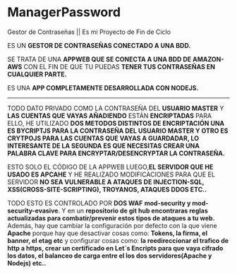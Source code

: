 # ManagerPassword
Gestor de Contraseñas || Es mi Proyecto de Fin de Ciclo

ES UN **GESTOR DE CONTRASEÑAS CONECTADO A UNA BDD.**

SE TRATA DE UNA **APPWEB QUE SE CONECTA A UNA BDD DE AMAZON-AWS** CON EL FIN DE QUE TU PUEDAS **TENER TUS CONTRASEÑAS EN CUALQUIER PARTE.**

ES UNA **APP COMPLETAMENTE DESARROLLADA CON NODEJS.**
-------------------------------------------------------------------------------------------------------------------------------------------------------------  ------------------------
TODO DATO PRIVADO COMO LA CONTRASEÑA DEL **USUARIO MASTER** Y **LAS CUENTAS QUE VAYAS AÑADIENDO** ESTÁN **ENCRIPTADAS** PARA ELLO, HE UTILIZADO **DOS METODOS DISTINTOS DE ENCRIPTACIÓN UNA ES BYCRIPTJS PARA LA CONTRASEÑA DEL USUARIO MASTER Y OTRO ES CRYTPOJS PARA LAS CUENTAS QUE VAYAS A GUARDADAR, LO INTERESANTE DE LA SEGUNDA ES QUE NECESITAS CREAR UNA PALABRA CLAVE PARA ENCRYPTAR/DESENCRYPTAR LA CONTRASEÑA.**

ESTO SOLO EL CÓDIGO DE LA APPWEB LUEGO,**EL SERVIDOR QUE HE USADO ES APCAHE**  Y HE REALIZADO MODIFICACIONES PARA QUE EL SERVIDOR **NO SEA VULNERABLE A ATAQUES DE INJECTION-SQL, XSS(CROSS-SITE-SCRIPTING), TROYANOS, ATAQUES DDOS ETC..** 

TODO ESTO ES CONTROLADO POR **DOS WAF** **mod-security y mod-security-evasive**. Y en un **repositorio de git hub encontraras reglas actualizadas para combatir/prevenir estos tipos de ataques a tu web.**
Además, hay que cambiar la configuración por defecto con la que viene **Apache** porque hay que desactivar cosas como: **Tokens, la firma, el banner, el etag etc** y configurar cosas como: **la reedireccionar el trafico de http a https, crear un certificado en Let´s Encripts para que vaya cifrado los datos, el balanceo de carga entre el los dos servidores(Apache y Nodejs) etc..**
